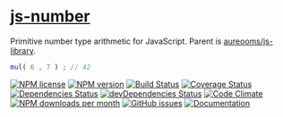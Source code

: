 [js-number](http://aureooms.github.io/js-number)
==

Primitive number type arithmetic for JavaScript. Parent is
[aureooms/js-library](https://github.com/aureooms/js-library).

```js
mul( 6 , 7 ) ; // 42
```

[![NPM license](http://img.shields.io/npm/l/@aureooms/js-number.svg?style=flat)](https://raw.githubusercontent.com/aureooms/js-number/master/LICENSE)
[![NPM version](http://img.shields.io/npm/v/@aureooms/js-number.svg?style=flat)](https://www.npmjs.org/package/@aureooms/js-number)
[![Build Status](http://img.shields.io/travis/aureooms/js-number.svg?style=flat)](https://travis-ci.org/aureooms/js-number)
[![Coverage Status](http://img.shields.io/coveralls/aureooms/js-number.svg?style=flat)](https://coveralls.io/r/aureooms/js-number)
[![Dependencies Status](http://img.shields.io/david/aureooms/js-number.svg?style=flat)](https://david-dm.org/aureooms/js-number#info=dependencies)
[![devDependencies Status](http://img.shields.io/david/dev/aureooms/js-number.svg?style=flat)](https://david-dm.org/aureooms/js-number#info=devDependencies)
[![Code Climate](http://img.shields.io/codeclimate/github/aureooms/js-number.svg?style=flat)](https://codeclimate.com/github/aureooms/js-number)
[![NPM downloads per month](http://img.shields.io/npm/dm/@aureooms/js-number.svg?style=flat)](https://www.npmjs.org/package/@aureooms/js-number)
[![GitHub issues](http://img.shields.io/github/issues/aureooms/js-number.svg?style=flat)](https://github.com/aureooms/js-number/issues)
[![Documentation](https://aureooms.github.io/js-number/badge.svg)](https://aureooms.github.io/js-number/source.html)
